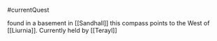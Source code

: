 #currentQuest

found in a basement in [[Sandhall]] this compass points to the West of [[Liurnia]].
Currently held by [[Terayl]]
